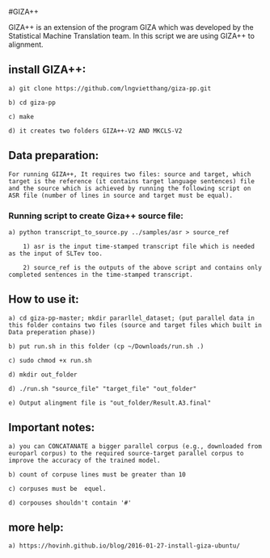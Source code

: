 #GIZA++

GIZA++ is an extension of the program GIZA which was developed by the Statistical Machine Translation team. In this script we are using GIZA++ to alignment. 

## install GIZA++:

	a) git clone https://github.com/lngvietthang/giza-pp.git

	b) cd giza-pp

	c) make  

	d) it creates two folders GIZA++-V2 AND MKCLS-V2


## Data preparation:

	For running GIZA++, It requires two files: source and target, which target is the reference (it contains target language sentences) file and the source which is achieved by running the following script on ASR file (number of lines in source and target must be equal).


### Running script to create Giza++ source file: 

	a) python transcript_to_source.py ../samples/asr > source_ref

		1) asr is the input time-stamped transcript file which is needed  as the input of SLTev too. 
	
		2) source_ref is the outputs of the above script and contains only completed sentences in the time-stamped transcript.


## How to use it: 

	a) cd giza-pp-master; mkdir pararllel_dataset; (put parallel data in this folder contains two files (source and target files which built in Data preperation phase))

	b) put run.sh in this folder (cp ~/Downloads/run.sh .)
	
	c) sudo chmod +x run.sh
	
	d) mkdir out_folder 
	
	d) ./run.sh "source_file" "target_file" "out_folder" 
	
	e) Output alingment file is "out_folder/Result.A3.final" 


## Important notes:

	a) you can CONCATANATE a bigger parallel corpus (e.g., downloaded from europarl corpus) to the required source-target parallel corpus to improve the accuracy of the trained model.

	b) count of corpuse lines must be greater than 10

	c) corpuses must be  equel.

	d) corpouses shouldn't contain '#'
  

## more help:
	a) https://hovinh.github.io/blog/2016-01-27-install-giza-ubuntu/